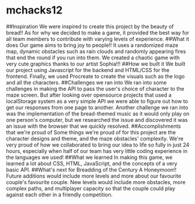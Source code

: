 # mchacks12
##Inspiration
We were inspired to create this project by the beauty of bread!! As for why we decided to make a game, it provided the best way for all team members to contribute with varying levels of experience.
##What it does
Our game aims to bring joy to people!! It uses a randomized maze map, dynamic obstacles such as rain clouds and randomly appearing fires that end the round if you run into them. We created a chaotic game with very cute graphics thanks to our artist Sophia!!!
##How we built it
We built our project using Javascript for the backend and HTML/CSS for the frontend. Finally, we used Procreate to create the visuals such as the logo and all the characters. 
##Challenges we ran into
We ran into some challenges in making the API to pass the user's choice of character to the maze screen. But after looking over opensource projects that used a localStorage system as a very simple API we were able to figure out how to get our responses from one page to another. Another challenge we ran into was the implementation of the bread-themed music as it would only play on one person's computer, but we researched the issue and discovered it was an issue with the browser that we quickly resolved.
##Accomplishments that we're proud of
Some things we're proud of for this project are the character designs and theme, and the maze obstacles' complexity. We're very proud of how we collaborated to bring our idea to life so fully in just 24 hours, especially when half of our team has very little coding experience in the languages we used!
##What we learned
In making this game, we learned a lot about CSS, HTML, JavaScript, and the concepts of a very basic API.
##What's next for Breadding of the Century
A Honeymoon!! Future additions would include more levels and more about our favourite couple's favourite couple. New levels would include more obstacles, more complex paths, and multiplayer capacity so that the couple could play against each other in a friendly competition.
